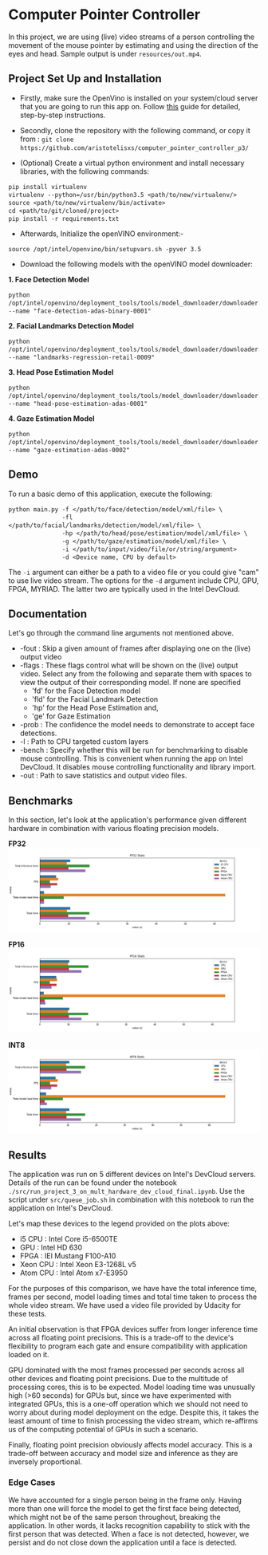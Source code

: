# Computer Pointer Controller

In this project, we are using (live) video streams of a person controlling the movement of the mouse pointer by 
estimating and using the direction of the eyes and head. Sample output is under `resources/out.mp4`.

## Project Set Up and Installation
- Firstly, make sure the OpenVino is installed on your system/cloud server that you are going to run this app on. Follow
[this](https://docs.openvinotoolkit.org/latest/index.html) guide for detailed, step-by-step instructions.

- Secondly, clone the repository with the following command, or copy it from :
`git clone https://github.com/aristotelisxs/computer_pointer_controller_p3/`

- (Optional) Create a virtual python environment and install necessary libraries, with the following commands:
```buildoutcfg
pip install virtualenv
virtualenv --python=/usr/bin/python3.5 <path/to/new/virtualenv/>
source <path/to/new/virtualenv/bin/activate>
cd <path/to/git/cloned/project>
pip install -r requirements.txt
```

- Afterwards, Initialize the openVINO environment:-
```
source /opt/intel/openvino/bin/setupvars.sh -pyver 3.5
```

- Download the following models with the openVINO model downloader:

**1. Face Detection Model**
```
python /opt/intel/openvino/deployment_tools/tools/model_downloader/downloader.py --name "face-detection-adas-binary-0001"
```
**2. Facial Landmarks Detection Model**
```
python /opt/intel/openvino/deployment_tools/tools/model_downloader/downloader.py --name "landmarks-regression-retail-0009"
```
**3. Head Pose Estimation Model**
```
python /opt/intel/openvino/deployment_tools/tools/model_downloader/downloader.py --name "head-pose-estimation-adas-0001"
```
**4. Gaze Estimation Model**
```
python /opt/intel/openvino/deployment_tools/tools/model_downloader/downloader.py --name "gaze-estimation-adas-0002"
```

## Demo

To run a basic demo of this application, execute the following:

```buildoutcfg
python main.py -f </path/to/face/detection/model/xml/file> \
               -fl </path/to/facial/landmarks/detection/model/xml/file> \ 
               -hp </path/to/head/pose/estimation/model/xml/file> \
               -g </path/to/gaze/estimation/model/xml/file> \ 
               -i </path/to/input/video/file/or/string/argument>
               -d <Device name, CPU by default>
```

The `-i` argument can either be a path to a video file or you could give "cam" to use live video stream.
The options for the `-d` argument include CPU, GPU, FPGA, MYRIAD. The latter two are typically used in the Intel 
DevCloud.

## Documentation

Let's go through the command line arguments not mentioned above.

* -fout : Skip a given amount of frames after displaying one on the (live) output video
* -flags : These flags control what will be shown on the (live) output video. Select any from the following and separate
them with spaces to view the output of their corresponding model. If none are specified
    * 'fd' for the Face Detection model
    * 'fld' for the Facial Landmark Detection
    * 'hp' for the Head Pose Estimation and,
    * 'ge' for Gaze Estimation
* -prob : The confidence the model needs to demonstrate to accept face detections.
* -l : Path to CPU targeted custom layers
* -bench : Specify whether this will be run for benchmarking to disable mouse controlling. This is convenient when
running the app on Intel DevCloud. It disables mouse controlling functionality and library import.
* -out : Path to save statistics and output video files.

## Benchmarks
In this section, let's look at the application's performance given different hardware in combination with various 
floating precision models.

**FP32**
![fp32_all_metrics_image](./resources/hardware_runs/FP32_stats/fp32_stats.png "FP32 Stats")

**FP16**
![fp16_all_metrics_image](./resources/hardware_runs/FP16_stats/fp16_stats.png "FP16 Stats")

**INT8**
![int8_all_metrics_image](./resources/hardware_runs/INT8_stats/int8_stats.png "INT8 Stats")

## Results

The application was run on 5 different devices on Intel's DevCloud servers. Details of the run can be found under the 
notebook `./src/run_project_3_on_mult_hardware_dev_cloud_final.ipynb`. Use the script under `src/queue_job.sh` in 
combination with this notebook to run the application on Intel's DevCloud. 

Let's map these devices to the legend provided on the plots above:

- i5 CPU : Intel Core i5-6500TE 
- GPU : Intel HD 630
- FPGA : IEI Mustang F100-A10
- Xeon CPU : Intel Xeon E3-1268L v5
- Atom CPU : Intel Atom x7-E3950

For the purposes of this comparison, we have have the total inference time, frames per second, model loading times and 
total time taken to process the whole video stream. We have used a video file provided by Udacity for these tests.

An initial observation is that FPGA devices suffer from longer inference time across all floating point precisions. This
is a trade-off to the device's flexibility to program each gate and ensure compatibility with application loaded on it. 

GPU dominated with the most frames processed per seconds across all other devices and floating point precisions. Due to 
the multitude of processing cores, this is to be expected. Model loading time was unusually high (>60 seconds) for GPUs 
but, since we have experimented with integrated GPUs, this is a one-off operation which we should not need to worry about
during model deployment on the edge. Despite this, it takes the least amount of time to finish processing the video stream,
which re-affirms us of the computing potential of GPUs in such a scenario.

Finally, floating point precision obviously affects model accuracy. This is a trade-off between accuracy and model size and inference
 as they are inversely proportional. 

### Edge Cases

We have accounted for a single person being in the frame only. Having more than one will force the model to get the first
face being detected, which might not be of the same person throughout, breaking the application. In other words, it lacks
recognition capability to stick with the first person that was detected. When a face is not detected, however, we persist
and do not close down the application until a face is detected.
